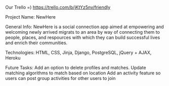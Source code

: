 Our Trello =)
https://trello.com/b/jKtYz5nv/friendly

Project Name:
NewHere

General Info:
NewHere is a social connection app aimed at empowering and welcoming newly arrived migrats to an area by way of connecting them to people, places, and respources with which they can build successful lives and enrich their communities.

Technologies:
HTML, CSS, Jinja, Django, PostgreSQL, jQuery + AJAX, Heroku

Future Tasks:
Add an option to delete profiles and matches.
Update matching algorithms to match based on location
Add an activity feature so users can post group activities for other users to join
